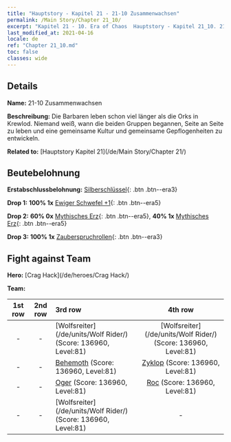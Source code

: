 ```yaml
---
title: "Hauptstory - Kapitel 21 - 21-10 Zusammenwachsen"
permalink: /Main Story/Chapter 21_10/
excerpt: "Kapitel 21 - 10. Era of Chaos  Hauptstory - Kapitel 21_10. 21-10 Zusammenwachsen"
last_modified_at: 2021-04-16
locale: de
ref: "Chapter 21_10.md"
toc: false
classes: wide
---
```


## Details

 **Name:** 21-10 Zusammenwachsen

 **Beschreibung:** Die Barbaren leben schon viel länger als die Orks in Krewlod. Niemand weiß, wann die beiden Gruppen begannen, Seite an Seite zu leben und eine gemeinsame Kultur und gemeinsame Gepflogenheiten zu entwickeln.

 **Related to:** [Hauptstory Kapitel 21](/de/Main Story/Chapter 21/)

## Beutebelohnung

 **Erstabschlussbelohnung:** [Silberschlüssel](/de/Items/con_693/){: .btn .btn--era3}

 **Drop 1:** **100% 1x** [Ewiger Schwefel +1](/de/Items/mat_71/){: .btn .btn--era5}

 **Drop 2:** **60% 0x** [Mythisches Erz](/de/Items/mat_61/){: .btn .btn--era5}, **40% 1x** [Mythisches Erz](/de/Items/mat_61/){: .btn .btn--era5}

 **Drop 3:** **100% 1x** [Zauberspruchrollen](/de/Items/con_694/){: .btn .btn--era3}


## Fight against Team
 **Hero:** [Crag Hack](/de/heroes/Crag Hack/)

 **Team:**


  | 1st row | 2nd row | 3rd row | 4th row |
  |:----:|:----:|:----|:----:|
  | - | - | [Wolfsreiter](/de/units/Wolf Rider/) (Score: 136960, Level:81)  | [Wolfsreiter](/de/units/Wolf Rider/) (Score: 136960, Level:81)  |
  | - | - | [Behemoth](/de/units/Behemoth/) (Score: 136960, Level:81)  | [Zyklop](/de/units/Cyclops/) (Score: 136960, Level:81)  |
  | - | - | [Oger](/de/units/Ogre/) (Score: 136960, Level:81)  | [Roc](/de/units/Roc/) (Score: 136960, Level:81)  |
  | - | - | [Wolfsreiter](/de/units/Wolf Rider/) (Score: 136960, Level:81)  | - |


